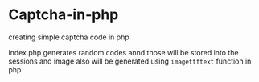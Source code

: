 # Captcha-in-php
creating simple captcha code in php

index.php generates random codes annd those will be stored into the sessions and image also will be generated using `imagettftext` function in php

